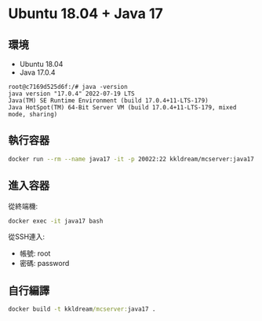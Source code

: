# Ubuntu 18.04 + Java 17

## 環境

* Ubuntu 18.04
* Java 17.0.4

```log
root@c7169d525d6f:/# java -version
java version "17.0.4" 2022-07-19 LTS
Java(TM) SE Runtime Environment (build 17.0.4+11-LTS-179)
Java HotSpot(TM) 64-Bit Server VM (build 17.0.4+11-LTS-179, mixed mode, sharing)
```

## 執行容器

```sh
docker run --rm --name java17 -it -p 20022:22 kkldream/mcserver:java17
```

## 進入容器

從終端機:  
```sh
docker exec -it java17 bash
```


從SSH連入:    
* 帳號: root
* 密碼: password

## 自行編譯

```cmd
docker build -t kkldream/mcserver:java17 .
```